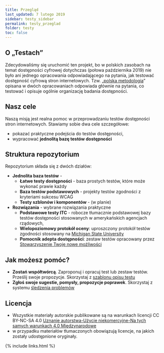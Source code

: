 ```yaml
---
title: Przegląd
last_updated: 7 lutego 2019
sidebar: testy_sidebar
permalink: testy_przeglad
folder: testy
toc: false
---
```

## O &bdquo;Testach&rdquo;
Zdecydowaliśmy się uruchomić ten projekt, bo w polskich zasobach na temat dostępności cyfrowej dotychczas (połowa października 2019) nie było ani jednego opracowania odpowiadającego na pytania, jak testować dostępność cyfrową stron internetowych. Tzw. &bdquo;[polska metodologia](met_polska)&rdquo; opisana w dwóch opracowaniach odpowiada głównie na pytania, co testować i opisuje ogólnie organizację badania dostępności. 

## Nasz cele
Naszą misją jest realna pomoc w przeprowadzaniu testów dostępności stron internetowych. Stawiamy sobie dwa cele szczegółowe: 
- pokazać praktyczne podejścia do testów dostępności,
- wypracować **jednolitą bazę testów dostępności**

## Struktura repozytorium
Repozytorium składa się z dwóch działów: 
- **Jednolita baza testów** - 
  - **Łatwe testy dostępności** - baza prostych testów, które może wykonać prawie każdy
  - **Baza testów podstawowych** - projekty testów zgodności z kryteriami sukcesu WCAG
  - **Testy szblonów i komponentów** - (w planie)    
- **Rozwiązania** - wybrane rozwiązania praktyczne 
  - **Podstawowe testy ITC** - robocze tłumacznie podstawowej bazy testów dostępności stosowanych w&nbsp;amerykańskich agencjach rządowych,
  - **Wielopoziomowy protokół oceny**: uproszczony protokół testów zgodności stosowany na [Michigan State University](https://uarc.msu.edu/resources/tools)
  - **Pomocnik adepta dostępności**: zestaw testów opracowany przez [Stowarzyszenie Twoje nowe możliwości](http://www.tnm.org.pl/)

 
## Jak możesz pomóc?
- **Zostań współtwórcą**. Zaproponuj i opracuj test lub zestaw testów. Prześlij swoje propozycje. Skorzystaj z [szablonu opisu testu](szablon_opisu_testu.md)
- **Zgłoś swoje sugestie, pomysły, propozycje poprawek**. Skorzystaj z systemu [śledzenia problemów](https://github.com/lepszyweb/wcag-testy/issues) 

## Licencja
- Wszystkie materiały autorskie publikowane są na warunkach licencji CC BY-NC-SA 4.0
[Uznanie autorstwa-Użycie niekomercyjne-Na tych samych warunkach 4.0 Międzynarodowe](https://creativecommons.org/licenses/by-nc-sa/4.0/deed.pl) 
- w przypadku materiałów tłumaczonych obowiązują licencje, na jakich zostały udostępnione oryginały.


{% include links.html %}
